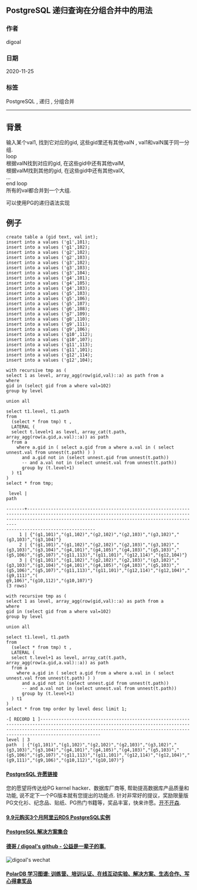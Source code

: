 ## PostgreSQL 递归查询在分组合并中的用法   
  
### 作者  
digoal  
  
### 日期  
2020-11-25  
  
### 标签  
PostgreSQL , 递归 , 分组合并   
  
----  
  
## 背景  
输入某个val1, 找到它对应的gid, 这些gid里还有其他valN , val1和valN属于同一分组.  
loop  
  根据valN找到对应的gid, 在这些gid中还有其他valM,   
  根据valM找到其他的gid, 在这些gid中还有其他valX,   
  ...  
end loop  
所有的val都合并到一个大组.  
  
可以使用PG的递归语法实现  
  
## 例子  
```  
create table a (gid text, val int);  
insert into a values ('g1',101);  
insert into a values ('g1',102);  
insert into a values ('g2',102);  
insert into a values ('g2',103);  
insert into a values ('g3',102);  
insert into a values ('g3',103);  
insert into a values ('g3',104);  
insert into a values ('g4',101);  
insert into a values ('g4',105);  
insert into a values ('g4',103);  
insert into a values ('g5',103);  
insert into a values ('g5',106);  
insert into a values ('g5',107);  
insert into a values ('g6',108);  
insert into a values ('g7',109);  
insert into a values ('g8',110);  
insert into a values ('g9',111);  
insert into a values ('g9',106);  
insert into a values ('g10',112);  
insert into a values ('g10',107);  
insert into a values ('g11',113);  
insert into a values ('g11',101);  
insert into a values ('g12',114);  
insert into a values ('g12',104);  
```  
  
```  
with recursive tmp as (  
select 1 as level, array_agg(row(gid,val)::a) as path from a  
where   
gid in (select gid from a where val=102)    
group by level  
  
union all    
  
select t1.level, t1.path   
from   
  (select * from tmp) t ,   
  LATERAL (   
  select t.level+1 as level, array_cat(t.path, array_agg(row(a.gid,a.val)::a)) as path   
  from a   
    where a.gid in ( select a.gid from a where a.val in ( select unnest.val from unnest(t.path) ) )  
      and a.gid not in (select unnest.gid from unnest(t.path))   
      -- and a.val not in (select unnest.val from unnest(t.path))   
      group by (t.level+1)  
  ) t1   
)   
select * from tmp;    
```  
  
```  
 level |                                                                                                                      path                                                                                      
                                    
-------+--------------------------------------------------------------------------------------------------------------------------------------------------------------------------------------------------------------  
----------------------------------  
     1 | {"(g1,101)","(g1,102)","(g2,102)","(g2,103)","(g3,102)","(g3,103)","(g3,104)"}  
     2 | {"(g1,101)","(g1,102)","(g2,102)","(g2,103)","(g3,102)","(g3,103)","(g3,104)","(g4,101)","(g4,105)","(g4,103)","(g5,103)","(g5,106)","(g5,107)","(g11,113)","(g11,101)","(g12,114)","(g12,104)"}  
     3 | {"(g1,101)","(g1,102)","(g2,102)","(g2,103)","(g3,102)","(g3,103)","(g3,104)","(g4,101)","(g4,105)","(g4,103)","(g5,103)","(g5,106)","(g5,107)","(g11,113)","(g11,101)","(g12,114)","(g12,104)","(g9,111)","(  
g9,106)","(g10,112)","(g10,107)"}  
(3 rows)  
```  
  
```  
with recursive tmp as (  
select 1 as level, array_agg(row(gid,val)::a) as path from a  
where   
gid in (select gid from a where val=102)    
group by level  
  
union all    
  
select t1.level, t1.path   
from   
  (select * from tmp) t ,   
  LATERAL (   
  select t.level+1 as level, array_cat(t.path, array_agg(row(a.gid,a.val)::a)) as path   
  from a   
    where a.gid in ( select a.gid from a where a.val in ( select unnest.val from unnest(t.path) ) )  
      and a.gid not in (select unnest.gid from unnest(t.path))   
      -- and a.val not in (select unnest.val from unnest(t.path))   
      group by (t.level+1)  
  ) t1   
)   
select * from tmp order by level desc limit 1;  
```  
  
```  
-[ RECORD 1 ]-----------------------------------------------------------------------------------------------------------------------------------------------------------------------------------------------------------------------------------------  
level | 3  
path  | {"(g1,101)","(g1,102)","(g2,102)","(g2,103)","(g3,102)","(g3,103)","(g3,104)","(g4,101)","(g4,105)","(g4,103)","(g5,103)","(g5,106)","(g5,107)","(g11,113)","(g11,101)","(g12,114)","(g12,104)","(g9,111)","(g9,106)","(g10,112)","(g10,107)"}  
```  
  
  
#### [PostgreSQL 许愿链接](https://github.com/digoal/blog/issues/76 "269ac3d1c492e938c0191101c7238216")
您的愿望将传达给PG kernel hacker、数据库厂商等, 帮助提高数据库产品质量和功能, 说不定下一个PG版本就有您提出的功能点. 针对非常好的提议，奖励限量版PG文化衫、纪念品、贴纸、PG热门书籍等，奖品丰富，快来许愿。[开不开森](https://github.com/digoal/blog/issues/76 "269ac3d1c492e938c0191101c7238216").  
  
  
#### [9.9元购买3个月阿里云RDS PostgreSQL实例](https://www.aliyun.com/database/postgresqlactivity "57258f76c37864c6e6d23383d05714ea")
  
  
#### [PostgreSQL 解决方案集合](https://yq.aliyun.com/topic/118 "40cff096e9ed7122c512b35d8561d9c8")
  
  
#### [德哥 / digoal's github - 公益是一辈子的事.](https://github.com/digoal/blog/blob/master/README.md "22709685feb7cab07d30f30387f0a9ae")
  
  
![digoal's wechat](../pic/digoal_weixin.jpg "f7ad92eeba24523fd47a6e1a0e691b59")
  
  
#### [PolarDB 学习图谱: 训练营、培训认证、在线互动实验、解决方案、生态合作、写心得拿奖品](https://www.aliyun.com/database/openpolardb/activity "8642f60e04ed0c814bf9cb9677976bd4")
  
